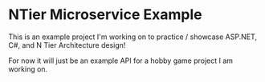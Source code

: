 # NTier Microservice Example

This is an example project I'm working on to practice / showcase ASP.NET, C#, and N Tier Architecture design!

For now it will just be an example API for a hobby game project I am working on.